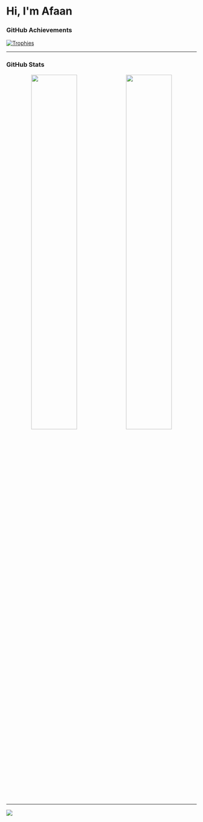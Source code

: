 # Hi, I'm Afaan  

### GitHub Achievements  
[![Trophies](https://github-profile-trophy.vercel.app/?username=trulynotafan&theme=onedark&no-bg=true&no-frame=true&margin-w=15)](https://github.com/ryo-ma/github-profile-trophy)

---

### GitHub Stats  
<div align="center">
  <img src="https://github-readme-stats.vercel.app/api?username=trulynotafan&show_icons=true&title_color=ffffff&icon_color=79ff97&text_color=c9c9c9&bg_color=151515&hide_border=true" width="49%" />
  <img src="https://github-readme-stats.vercel.app/api/top-langs/?username=trulynotafan&layout=compact&langs_count=10&theme=tokyonight&hide_border=true" width="49%" />
</div>

---

![](https://komarev.com/ghpvc/?username=trulynptafan)
